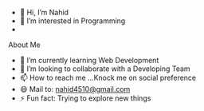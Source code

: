 - 👋 Hi, I’m Nahid
- 👀 I’m interested in Programming
- 
About Me
- 🌱 I’m currently learning Web Development
- 💞️ I’m looking to collaborate with a Developing Team
- 📫 How to reach me ...Knock me on social preference
- 😄 Mail to: nahid4510@gmail.com
- ⚡ Fun fact: Trying to explore new things

<!---
nh-nahid/nh-nahid is a ✨ special ✨ repository because its `README.md` (this file) appears on your GitHub profile.
You can click the Preview link to take a look at your changes.
--->
